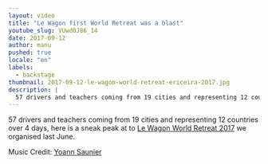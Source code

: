 ```yaml
---
layout: video
title: "Le Wagon first World Retreat was a blast"
youtube_slug: VUwd0J86_14
date: 2017-09-12
author: manu
pushed: true
locale: "en"
labels:
  - backstage
thumbnail: 2017-09-12-le-wagon-world-retreat-ericeira-2017.jpg
description: |
  57 drivers and teachers coming from 19 cities and representing 12 countries over 4 days, here is a sneak peak at to Le Wagon World Retreat 2017 we organised last June.
---
```


57 drivers and teachers coming from 19 cities and representing 12 countries over 4 days, here is a sneak peak at to [Le Wagon World Retreat 2017](https://www.lewagon.com/blog/a-world-retreat-is-the-best-thing-we-ve-ever-done) we organised last June.

Music Credit: [Yoann Saunier](http://yoann.saunier.me)
